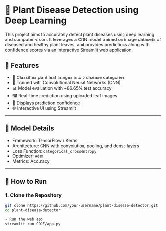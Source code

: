 # 🌿 Plant Disease Detection using Deep Learning

This project aims to accurately detect plant diseases using deep learning and computer vision. It leverages a CNN model trained on image datasets of diseased and healthy plant leaves, and provides predictions along with confidence scores via an interactive Streamlit web application.

## 📌 Features

- 🌱 Classifies plant leaf images into 5 disease categories
- 🧠 Trained with Convolutional Neural Networks (CNN)
- 📊 Model evaluation with ~86.65% test accuracy
- 🖼️ Real-time prediction using uploaded leaf images
- 🎯 Displays prediction confidence
- 🌐 Interactive UI using Streamlit

---

## 🧠 Model Details

- Framework: TensorFlow / Keras
- Architecture: CNN with convolution, pooling, and dense layers
- Loss Function: `categorical_crossentropy`
- Optimizer: `Adam`
- Metrics: Accuracy

---

## 🚀 How to Run

### 1. Clone the Repository

```bash
git clone https://github.com/your-username/plant-disease-detector.git
cd plant-disease-detector

- Run the web app
streamlit run CODE/app.py

